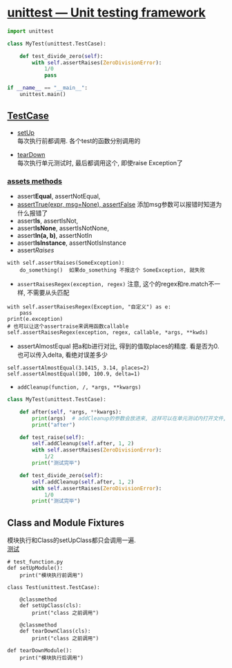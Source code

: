 # [unittest — Unit testing framework](https://docs.python.org/3/library/unittest.html)
```python
import unittest

class MyTest(unittest.TestCase):

    def test_divide_zero(self):
        with self.assertRaises(ZeroDivisionError):
            1/0
            pass

if __name__ == "__main__":
    unittest.main()
```

## [TestCase](https://docs.python.org/3/library/unittest.html#test-cases)

* [setUp](https://docs.python.org/3/library/unittest.html#unittest.TestCase.setUp)  
每次执行前都调用. 各个test的函数分别调用的

* [tearDown](https://docs.python.org/3/library/unittest.html#unittest.TestCase.tearDown)  
每次执行单元测试时, 最后都调用这个, 即使raise Exception了

### [assets methods](https://docs.python.org/3/library/unittest.html#unittest.TestCase.debug)  

* assert**Equal**, assertNotEqual, 
* [assertTrue(expr, msg=None), assertFalse](https://docs.python.org/3/library/unittest.html#unittest.TestCase.assertTrue)
添加msg参数可以报错时知道为什么报错了
* assert**Is**, assertIsNot, 
* assert**IsNone**, assertIsNotNone, 
* assert**In(a, b)**, assertNotIn
* assert**IsInstance**, assertNotIsInstance
* assert*Raises*
```
with self.assertRaises(SomeException):
    do_something()  如果do_something 不报这个 SomeException, 就失败
```
* `assertRaisesRegex(exception, regex)`
注意, 这个的regex和re.match不一样, 不需要从头匹配
```
with self.assertRaisesRegex(Exception, "自定义") as e:
    pass
print(e.exception)
# 也可以让这个assertraise来调用函数callable
self.assertRaisesRegex(exception, regex, callable, *args, **kwds)
```

* assertAlmostEqual
把a和b进行对比, 得到的值取places的精度. 看是否为0. 也可以传入delta, 看绝对误差多少
```
self.assertAlmostEqual(3.1415, 3.14, places=2)
self.assertAlmostEqual(100, 100.9, delta=1)
```

* `addCleanup(function, /, *args, **kwargs)`
```python
class MyTest(unittest.TestCase):

    def after(self, *args, **kwargs):
        print(args)  # addCleanup的参数会放进来, 这样可以在单元测试内打开文件, 传入fd. 这里close了
        print("after")

    def test_raise(self):
        self.addCleanup(self.after, 1, 2)
        with self.assertRaises(ZeroDivisionError):
            1/2
        print("测试完毕")

    def test_divide_zero(self):
        self.addCleanup(self.after, 1, 2)
        with self.assertRaises(ZeroDivisionError):
            1/0
        print("测试完毕")
```

## Class and Module Fixtures
模块执行和Class的setUpClass都只会调用一遍.  
[测试](../test/test_unittest_fixture.py)

```
# test_function.py
def setUpModule():
    print("模块执行前调用")

class Test(unittest.TestCase):

    @classmethod
    def setUpClass(cls):
        print("class 之前调用")

    @classmethod
    def tearDownClass(cls):
        print("class 之前调用")

def tearDownModule():
    print("模块执行后调用")

```

